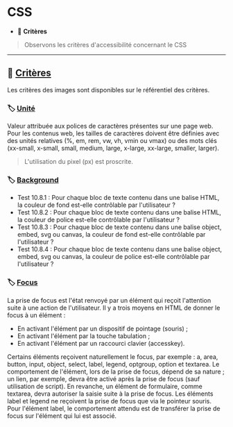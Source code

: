 # CSS

*  🔖 **Critères**

> Observons les critères d'accessibilité concernant le CSS

___

## 📑 [Critères](https://www.numerique.gouv.fr/publications/rgaa-accessibilite/methode/criteres/#topic)

Les critères des images sont disponibles sur le référentiel des critères.

### 🏷️ **[Unité](https://references.modernisation.gouv.fr/rgaa-accessibilite/glossaire.html#taille-des-caractres)**

Valeur attribuée aux polices de caractères présentes sur une page web. Pour les contenus web, les tailles de caractères doivent être définies avec des unités relatives (%, em, rem, vw, vh, vmin ou vmax) ou des mots clés (xx-small, x-small, small, medium, large, x-large, xx-large, smaller, larger).

> L'utilisation du pixel (px) est proscrite.

### 🏷️ **[Background](https://www.w3.org/Translations/WCAG20-fr/#visual-audio-contrast-visual-presentation)**

* Test 10.8.1 : Pour chaque bloc de texte contenu dans une balise HTML, la couleur de fond est-elle contrôlable par l'utilisateur ?
* Test 10.8.2 : Pour chaque bloc de texte contenu dans une balise HTML, la couleur de police est-elle contrôlable par l'utilisateur ?
* Test 10.8.3 : Pour chaque bloc de texte contenu dans une balise object, embed, svg ou canvas, la couleur de fond est-elle contrôlable par l'utilisateur ?
* Test 10.8.4 : Pour chaque bloc de texte contenu dans une balise object, embed, svg ou canvas, la couleur de police est-elle contrôlable par l'utilisateur ?

### 🏷️ **[Focus](https://references.modernisation.gouv.fr/rgaa-accessibilite/glossaire.html#prise-de-focus)**

La prise de focus est l'état renvoyé par un élément qui reçoit l'attention suite à une action de l'utilisateur. Il y a trois moyens en HTML de donner le focus à un élément :

* En activant l'élément par un dispositif de pointage (souris) ;
* En activant l'élément par la touche tabulation ;
* En activant l'élément par un raccourci clavier (accesskey).

Certains éléments reçoivent naturellement le focus, par exemple : a, area, button, input, object, select, label, legend, optgroup, option et textarea. Le comportement de l'élément, lors de la prise de focus, dépend de sa nature ; un lien, par exemple, devra être activé après la prise de focus (sauf utilisation de script). En revanche, un élément de formulaire, comme textarea, devra autoriser la saisie suite à la prise de focus. Les éléments label et legend ne reçoivent la prise de focus que via le pointeur souris. Pour l'élément label, le comportement attendu est de transférer la prise de focus sur l'élément qui lui est associé.
